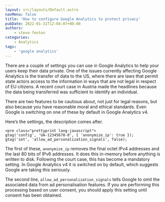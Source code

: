 ```yaml
---
layout: src/layouts/Default.astro
navMenu: false
title: 'How to configure Google Analytics to protect privacy'
pubDate: 2022-01-31T12:04:07+00:00
authors:
    - steve-fenton
categories:
    - Analytics
tags:
    - 'google analytics'
---
```


There are a couple of settings you can use in Google Analytics to help your users keep their data private. One of the issues currently affecting Google Analytics is the transfer of data to the US, where there are laws that permit state actors access to the information in ways that are not legal in respect of EU citizens. A recent court case in Austria made the headlines because the data being transferred was sufficient to identify an individual.

There are two features to be cautious about, not just for legal reasons, but also because you have reasonable moral and ethical standards. Even Google is switching on one of these by default in Google Analytics v4.

Here’s the settings, the description comes after.

```
<pre class="prettyprint lang-javascript">
gtag('config', 'UA-12345678-0', { 'anonymize_ip': true });
gtag('set', 'allow_ad_personalization_signals', false);
```
The first of these, `anonymize_ip` removes the final octet IPv4 addresses and the last 80 bits of IPv6 addresses. It does this in-memory before anything is written to disk. Following the court case, this has become a mandatory setting. In Google Analytics v4 it is switched on by default, which suggests Google are taking this seriously.

The second line, `allow_ad_personalization_signals` tells Google to omit the associated data from ad personalisation features. If you are performing this processing based on user consent, you should apply this setting until consent has been obtained.